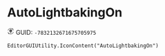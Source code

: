 # AutoLightbakingOn
![](/img/AutoLightbakingOn.png)
GUID: `-7832132671675705975`
```
EditorGUIUtility.IconContent("AutoLightbakingOn")
```

